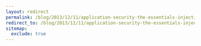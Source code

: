 ```yaml
---
layout: redirect
permalink: /blog/2013/12/11/application-security-the-essentials-injection
redirect_to: /blog/2013/12/11/application-security-the-essentials-injection/
sitemap:
  exclude: true
---
```

